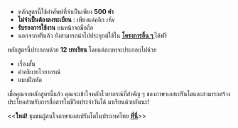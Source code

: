 - หลักสูตรนี้ใช้คำศัพท์ที่จำเป็นเพียง **500 คำ**
- **ไม่จำเป็นต้องลงทะเบียน** : เพียงแค่คลิก *เริ่ม* 
- **รับรองการใช้งาน** บนหน้าจอมือถือ
- นอกจากฟรีแล้ว ยังสามารถนำไปประยุกต์ใช้ใน **[โครงการอื่น ๆ ](https://github.com/Esperanto/kurso-zagreba-metodo)** ได้ฟรี

หลักสูตรนี้ประกอบด้วย **12 บทเรียน** โดยแต่ละบทจะประกอบไปด้วย

- เรื่องสั้น
- คำอธิบายไวยากรณ์
- แบบฝึกหัด

เมื่อคุณจบหลักสูตรนี้แล้ว คุณจะเข้าใจหลักไวยากรณ์ที่สำคัญ ๆ ของภาษาเอสเปรันโตและสามารถสร้างประโยคสำหรับการสื่อสารในชีวิตประจำวันได้  มาเรียนด้วยกันนะ!

<<**ใหม่!** ชุมชนผู้สนใจภาษาเอสเปรันโตในประเทศไทย **[ที่นี่](https://www.facebook.com/groups/esperanto.tajlando/)**>>
